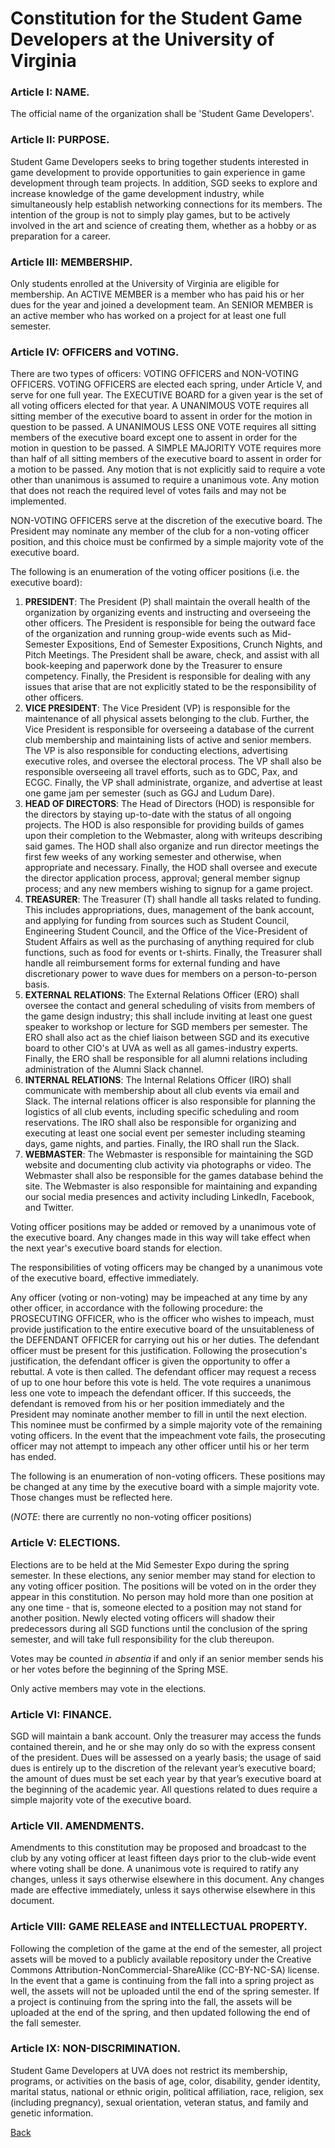 # Constitution for the Student Game Developers at the University of Virginia

### Article I: NAME.

The official name of the organization shall be 'Student Game Developers'.

### Article II: PURPOSE.

Student Game Developers seeks to bring together students interested in game development to provide opportunities to gain experience in game development through team projects. In addition, SGD seeks to explore and increase knowledge of the game development industry, while simultaneously help establish networking connections for its members. The intention of the group is not to simply play games, but to be actively involved in the art and science of creating them, whether as a hobby or as preparation for a career.

### Article III: MEMBERSHIP.

Only students enrolled at the University of Virginia are eligible for membership. An ACTIVE MEMBER is a member who has paid his or her dues for the year and joined a development team. An SENIOR MEMBER is an active member who has worked on a project for at least one full semester.

### Article IV: OFFICERS and VOTING.

There are two types of officers: VOTING OFFICERS and NON-VOTING OFFICERS. VOTING OFFICERS are elected each spring, under Article V, and serve for one full year. The EXECUTIVE BOARD for a given year is the set of all voting officers elected for that year. A UNANIMOUS VOTE requires all sitting member of the executive board to assent in order for the motion in question to be passed. A UNANIMOUS LESS ONE VOTE requires all sitting members of the executive board except one to assent in order for the motion in question to be passed. A SIMPLE MAJORITY VOTE requires more than half of all sitting members of the executive board to assent in order for a motion to be passed. Any motion that is not explicitly said to require a vote other than unanimous is assumed to require a unanimous vote. Any motion that does not reach the required level of votes fails and may not be implemented.

NON-VOTING OFFICERS serve at the discretion of the executive board. The President may nominate any member of the club for a non-voting officer position, and this choice must be confirmed by a simple majority vote of the executive board.

The following is an enumeration of the voting officer positions (i.e. the executive board):

1. **PRESIDENT**: The President (P) shall maintain the overall health of the organization by organizing events and instructing and overseeing the other officers. The President is responsible for being the outward face of the organization and running group-wide events such as Mid-Semester Expositions, End of Semester Expositions, Crunch Nights, and Pitch Meetings. The President shall be aware, check, and assist with all book-keeping and paperwork done by the Treasurer to ensure competency. Finally, the President is responsible for dealing with any issues that arise that are not explicitly stated to be the responsibility of other officers.
2. **VICE PRESIDENT**: The Vice President (VP) is responsible for the maintenance of all physical assets belonging to the club. Further, the Vice President is responsible for overseeing a database of the current club membership and maintaining lists of active and senior members. The VP is also responsible for conducting elections, advertising executive roles, and oversee the electoral process. The VP shall also be responsible overseeing all travel efforts, such as to GDC, Pax, and ECGC. Finally, the VP shall administrate, organize, and advertise at least one game jam per semester (such as GGJ and Ludum Dare).
3. **HEAD OF DIRECTORS**: The Head of Directors (HOD) is responsible for the directors by staying up-to-date with the status of all ongoing projects. The HOD is also responsible for providing builds of games upon their completion to the Webmaster, along with writeups describing said games. The HOD shall also organize and run director meetings the first few weeks of any working semester and otherwise, when appropriate and necessary. Finally, the HOD shall oversee and execute the director application process, approval; general member signup process; and any new members wishing to signup for a game project.
4. **TREASURER**: The Treasurer (T) shall handle all tasks related to funding. This includes appropriations, dues, management of the bank account, and applying for funding from sources such as Student Council, Engineering Student Council, and the Office of the Vice-President of Student Affairs as well as the purchasing of anything required for club functions, such as food for events or t-shirts. Finally, the Treasurer shall handle all reimbursement forms for external funding and have discretionary power to wave dues for members on a person-to-person basis.
5. **EXTERNAL RELATIONS**: The External Relations Officer (ERO) shall oversee the contact and general scheduling of visits from members of the game design industry; this shall include inviting at least one guest speaker to workshop or lecture for SGD members per semester. The ERO shall also act as the chief liaison between SGD and its executive board to other CIO's at UVA as well as all games-industry experts. Finally, the ERO shall be responsible for all alumni relations including administration of the Alumni Slack channel.
6. **INTERNAL RELATIONS**: The Internal Relations Officer (IRO) shall communicate with membership about all club events via email and Slack. The internal relations officer is also responsible for planning the logistics of all club events, including specific scheduling and room reservations. The IRO shall also be responsible for organizing and executing at least one social event per semester including steaming days, game nights, and parties. Finally, the IRO shall run the Slack.
7. **WEBMASTER**: The Webmaster is responsible for maintaining the SGD website and documenting club activity via photographs or video. The Webmaster shall also be responsible for the games database behind the site. The Webmaster is also responsible for maintaining and expanding our social media presences and activity including LinkedIn, Facebook, and Twitter.

Voting officer positions may be added or removed by a unanimous vote of the executive board. Any changes made in this way will take effect when the next year's executive board stands for election.

The responsibilities of voting officers may be changed by a unanimous vote of the executive board, effective immediately.

Any officer (voting or non-voting) may be impeached at any time by any other officer, in accordance with the following procedure: the PROSECUTING OFFICER, who is the officer who wishes to impeach, must provide justification to the entire executive board of the unsuitableness of the DEFENDANT OFFICER for carrying out his or her duties. The defendant officer must be present for this justification. Following the prosecution's justification, the defendant officer is given the opportunity to offer a rebuttal. A vote is then called. The defendant officer may request a recess of up to one hour before this vote is held. The vote requires a unanimous less one vote to impeach the defendant officer. If this succeeds, the defendant is removed from his or her position immediately and the President may nominate another member to fill in until the next election. This nominee must be confirmed by a simple majority vote of the remaining voting officers. In the event that the impeachment vote fails, the prosecuting officer may not attempt to impeach any other officer until his or her term has ended.

The following is an enumeration of non-voting officers. These positions may be changed at any time by the executive board with a simple majority vote. Those changes must be reflected here.

(*NOTE*: there are currently no non-voting officer positions)

### Article V: ELECTIONS.

Elections are to be held at the Mid Semester Expo during the spring semester. In these elections, any senior member may stand for election to any voting officer position. The positions will be voted on in the order they appear in this constitution. No person may hold more than one position at any one time - that is, someone elected to a position may not stand for another position. Newly elected voting officers will shadow their predecessors during all SGD functions until the conclusion of the spring semester, and will take full responsibility for the club thereupon.

Votes may be counted *in absentia* if and only if an senior member sends his or her votes before the beginning of the Spring MSE.

Only active members may vote in the elections.

### Article VI: FINANCE.

SGD will maintain a bank account. Only the treasurer may access the funds contained therein, and he or she may only do so with the express consent of the president. Dues will be assessed on a yearly basis; the usage of said dues is entirely up to the discretion of the relevant year’s executive board; the amount of dues must be set each year by that year’s executive board at the beginning of the academic year. All questions related to dues require a simple majority vote of the executive board.

### Article VII. AMENDMENTS.

Amendments to this constitution may be proposed and broadcast to the club by any voting officer at least fifteen days prior to the club-wide event where voting shall be done. A unanimous vote is required to ratify any changes, unless it says otherwise elsewhere in this document. Any changes made are effective immediately, unless it says otherwise elsewhere in this document.

### Article VIII: GAME RELEASE and INTELLECTUAL PROPERTY.

Following the completion of the game at the end of the semester, all project assets will be moved to a publicly available repository under the Creative Commons Attribution-NonCommercial-ShareAlike (CC-BY-NC-SA) license. In the event that a game is continuing from the fall into a spring project as well, the assets will not be uploaded until the end of the spring semester. If a project is continuing from the spring into the fall, the assets will be uploaded at the end of the spring, and then updated following the end of the fall semester.

### Article IX: NON-DISCRIMINATION.

Student Game Developers at UVA does not restrict its membership, programs, or activities on the basis of age, color, disability, gender identity, marital status, national or ethnic origin, political affiliation, race, religion, sex (including pregnancy), sexual orientation, veteran status, and family and genetic information.

[Back](../README.md)
